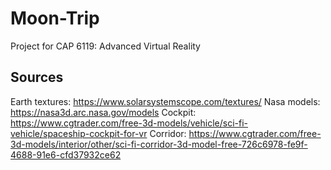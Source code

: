 # Moon-Trip
 Project for CAP 6119: Advanced Virtual Reality

## Sources
Earth textures: https://www.solarsystemscope.com/textures/
Nasa models: https://nasa3d.arc.nasa.gov/models
Cockpit: https://www.cgtrader.com/free-3d-models/vehicle/sci-fi-vehicle/spaceship-cockpit-for-vr
Corridor: https://www.cgtrader.com/free-3d-models/interior/other/sci-fi-corridor-3d-model-free-726c6978-fe9f-4688-91e6-cfd37932ce62
